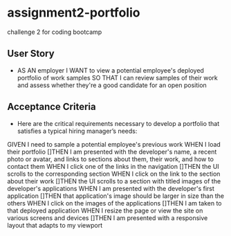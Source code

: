 # assignment2-portfolio
challenge 2 for coding bootcamp

## User Story
* AS AN employer
I WANT to view a potential employee's deployed portfolio of work samples
SO THAT I can review samples of their work and assess whether they're a good candidate for an open position

## Acceptance Criteria
* Here are the critical requirements necessary to develop a portfolio that satisfies a typical hiring manager’s needs:

GIVEN I need to sample a potential employee's previous work
WHEN I load their portfolio
[]THEN I am presented with the developer's name, a recent photo or avatar, and links to sections about them, their work, and how to contact them
WHEN I click one of the links in the navigation
[]THEN the UI scrolls to the corresponding section
WHEN I click on the link to the section about their work
[]THEN the UI scrolls to a section with titled images of the developer's applications
WHEN I am presented with the developer's first application
[]THEN that application's image should be larger in size than the others
WHEN I click on the images of the applications
[]THEN I am taken to that deployed application
WHEN I resize the page or view the site on various screens and devices
[]THEN I am presented with a responsive layout that adapts to my viewport